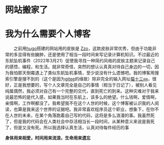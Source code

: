 # 网站搬家了


# 我为什么需要个人博客

&#x2003;&#x2003;之前用[hugo](https://gohugo.io/)搭建的网站用的皮肤是 [Zzo](https://themes.gohugo.io/themes/hugo-theme-zzo/)，这款皮肤非常优秀，但由于功能非常的多显得有些臃肿，还是使用了相当一段时间来写记录计算机知识。不过最近的东航坠机事件（2022年3月21）促使我寻找一种简约风格的皮肤主题来记录自己的感悟，编程，和生活。就非常奇怪，突然的想认认真真对待自己身边的一切，因为我怕那天倒霉遇上了类似东航坠机事情，至少说没有什么遗憾吧。我的博客用搜索引擎是搜不到的（这个是因为[gitee](https://gitee.com/)的缘故）除非完全的输入网址[猫十三ฅฅ](https://joker_null.gitee.io/)，很好，正是我想要的，写个人文章完全是自己的事情（相当于日记了），被别人看见纯属偶然，我必须对自己有一个完整的交代，直到死亡的到来。这种灾难对于我来说最恐怖的是代入感，如果我当时在东航上，该多么的绝望。什么钱啊，爱情啊，亲情啊，工作啊都没了。我希望我不在这个人世的时候，这个博客被认识我的人阅读，也算是我来这个世界的证据吧。我非常喜欢程序员这个职业，想象下，在你不在人世的未来，在某个角落跑着自己写的代码，这将是多么浪漫的事。我虽然死了，但是我的代码会在人类社会中存活相当长一段时间，从某种意义来说是我死了，但是又没有死。所以我选择认真生活，认真对待每件经历的事

**身体用来相爱，时间用来流浪，生命用来遗忘**




